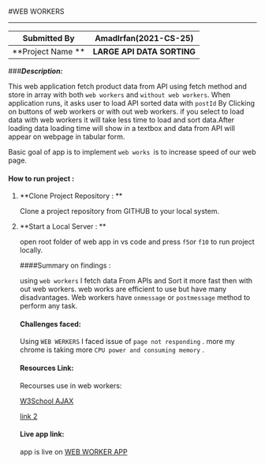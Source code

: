 #WEB WORKERS

---------------------

|    Submitted By    |   AmadIrfan(2021-CS-25)    |
| :----------------: | :------------------------: |
| **Project Name  ** | **LARGE API DATA SORTING** |

###***Description:***

This web application fetch product data from API using fetch method and store in array with both `web workers` and `without web workers`. When application runs, it asks user to load API sorted data with `postId` By Clicking on buttons of web workers or with out web workers. if you select to load data with web workers it will take less time to load and sort data.After loading data loading time will show in a textbox and data from API will appear on webpage in tabular form.

Basic goal of app is to implement `web works `is to increase speed of our web page.

#### How to run project :

1. **Clone Project Repository : **

   Clone a project repository from GITHUB to your local system.

2. **Start a Local Server : **

   open root folder of web app in vs code and press `f5`or `f10` to run project locally. 

   ####Summary on findings :

   using `web workers`  I fetch data From APIs and Sort it more fast then with out web workers. web works are efficient to use but have many disadvantages. Web workers have `onmessage` or `postmessage` method to perform any task.

   #### Challenges faced:

   Using `WEB WERKERS` I faced issue of `page not responding` . more my chrome is taking more `CPU power and consuming memory` . 

   #### Resources Link:

   Recourses use in web workers:

   [W3School AJAX ](https://www.w3schools.com/html/html5_webworkers.asp)

   [link 2](https://developer.mozilla.org/en-US/docs/Web/API/Web_Workers_API/Using_web_workers)

   #### Live app link:

   app is live on [WEB WORKER APP](https://webworkerai.netlify.app/)

